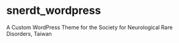 # snerdt_wordpress
A Custom WordPress Theme for the Society for Neurological Rare Disorders, Taiwan
